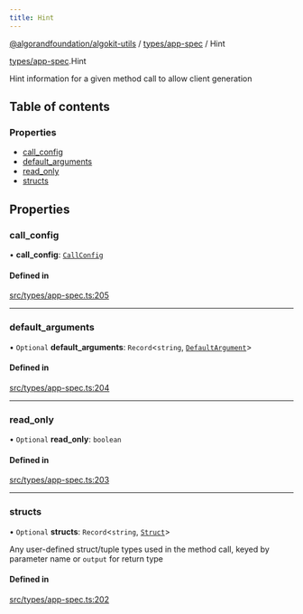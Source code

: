 ```yaml
---
title: Hint
---
```

[@algorandfoundation/algokit-utils](/reference/algokit-utils-ts/api/readme/) / [types/app-spec](/reference/algokit-utils-ts/api/modules/types_app_spec/) / Hint



[types/app-spec](/reference/algokit-utils-ts/api/modules/types_app_spec/).Hint

Hint information for a given method call to allow client generation

## Table of contents

### Properties

- [call\_config](#call_config)
- [default\_arguments](#default_arguments)
- [read\_only](#read_only)
- [structs](#structs)

## Properties

### call\_config

• **call\_config**: [`CallConfig`]()

#### Defined in

[src/types/app-spec.ts:205](https://github.com/algorandfoundation/algokit-utils-ts/blob/main/src/types/app-spec.ts#L205)

___

### default\_arguments

• `Optional` **default\_arguments**: `Record`\<`string`, [`DefaultArgument`](/reference/algokit-utils-ts/api/modules/types_app_spec/#defaultargument)\>

#### Defined in

[src/types/app-spec.ts:204](https://github.com/algorandfoundation/algokit-utils-ts/blob/main/src/types/app-spec.ts#L204)

___

### read\_only

• `Optional` **read\_only**: `boolean`

#### Defined in

[src/types/app-spec.ts:203](https://github.com/algorandfoundation/algokit-utils-ts/blob/main/src/types/app-spec.ts#L203)

___

### structs

• `Optional` **structs**: `Record`\<`string`, [`Struct`]()\>

Any user-defined struct/tuple types used in the method call, keyed by parameter name or `output` for return type

#### Defined in

[src/types/app-spec.ts:202](https://github.com/algorandfoundation/algokit-utils-ts/blob/main/src/types/app-spec.ts#L202)